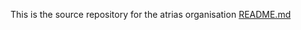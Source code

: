 This is the source repository for the atrias organisation [README.md](https://github.com/atriasrbx/.github/tree/main/profile/README.md)

